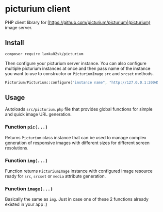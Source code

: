 # picturium client

PHP client library for [https://github.com/picturium/picturium](picturium) image server.


## Install

```bash
composer require lamka02sk/picturium
```

Then configure your picturium server instance. You can also configure multiple picturium instances at once and then pass name of the instance you want to use to constructor or `PicturiumImage` `src` and `srcset` methods.

```php
Picturium/Picturium::configure("instance name", "http://127.0.0.1:20045/", "KEY from picturium server .env")
```


## Usage

Autoloads `src/picturium.php` file that provides global functions for simple and quick image URL generation.

### Function `pic(...)`

Returns `Picturium` class instance that can be used to manage complex generation of responsive images with different sizes for different screen resolutions.

### Function `img(...)`

Function returns `PicturiumImage` instance with configured image resource ready for `src`, `srcset` or `media` attribute generation.

### Function `image(...)`

Basically the same as `img`. Just in case one of these 2 functions already existed in your app :)
